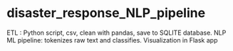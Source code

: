 # disaster_response_NLP_pipeline
ETL :  Python script, csv, clean with pandas, save to SQLITE database.  NLP ML pipeline:  tokenizes raw text and classifies. Visualization in Flask app
